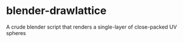 blender-drawlattice
===================

A crude blender script that renders a single-layer of close-packed UV spheres

